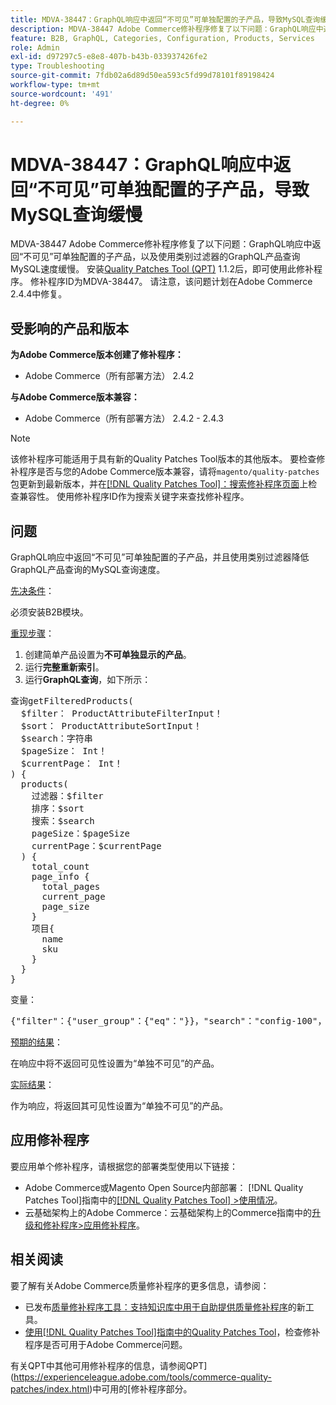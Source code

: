 ```yaml
---
title: MDVA-38447：GraphQL响应中返回“不可见”可单独配置的子产品，导致MySQL查询缓慢
description: MDVA-38447 Adobe Commerce修补程序修复了以下问题：GraphQL响应中返回“不可见”可单独配置的子产品，以及使用类别过滤器的GraphQL产品查询MySQL速度缓慢。 安装[Quality Patches Tool (QPT)](https://experienceleague.adobe.com/en/docs/commerce-operations/tools/quality-patches-tool/quality-patches-tool-to-self-serve-quality-patches) 1.1.2后，即可使用此修补程序。 修补程序ID为MDVA-38447。 请注意，该问题计划在Adobe Commerce 2.4.4中修复。
feature: B2B, GraphQL, Categories, Configuration, Products, Services
role: Admin
exl-id: d97297c5-e8e8-407b-b43b-033937426fe2
type: Troubleshooting
source-git-commit: 7fdb02a6d89d50ea593c5fd99d78101f89198424
workflow-type: tm+mt
source-wordcount: '491'
ht-degree: 0%

---
```


# MDVA-38447：GraphQL响应中返回“不可见”可单独配置的子产品，导致MySQL查询缓慢

MDVA-38447 Adobe Commerce修补程序修复了以下问题：GraphQL响应中返回“不可见”可单独配置的子产品，以及使用类别过滤器的GraphQL产品查询MySQL速度缓慢。 安装[Quality Patches Tool (QPT)](https://experienceleague.adobe.com/en/docs/commerce-operations/tools/quality-patches-tool/quality-patches-tool-to-self-serve-quality-patches) 1.1.2后，即可使用此修补程序。 修补程序ID为MDVA-38447。 请注意，该问题计划在Adobe Commerce 2.4.4中修复。

## 受影响的产品和版本

**为Adobe Commerce版本创建了修补程序：**

* Adobe Commerce（所有部署方法） 2.4.2

**与Adobe Commerce版本兼容：**

* Adobe Commerce（所有部署方法） 2.4.2 - 2.4.3

>[!NOTE]
>
>该修补程序可能适用于具有新的Quality Patches Tool版本的其他版本。 要检查修补程序是否与您的Adobe Commerce版本兼容，请将`magento/quality-patches`包更新到最新版本，并在[[!DNL Quality Patches Tool]：搜索修补程序页面](https://experienceleague.adobe.com/en/docs/commerce-operations/tools/quality-patches-tool/quality-patches-tool-to-self-serve-quality-patches)上检查兼容性。 使用修补程序ID作为搜索关键字来查找修补程序。

## 问题

GraphQL响应中返回“不可见”可单独配置的子产品，并且使用类别过滤器降低GraphQL产品查询的MySQL查询速度。

<u>先决条件</u>：

必须安装B2B模块。

<u>重现步骤</u>：

1. 创建简单产品设置为&#x200B;**不可单独显示的产品**。
1. 运行&#x200B;**完整重新索引**。
1. 运行&#x200B;**GraphQL查询**，如下所示：

<pre>查询getFilteredProducts(
  $filter： ProductAttributeFilterInput！
  $sort： ProductAttributeSortInput！
  $search：字符串
  $pageSize： Int！
  $currentPage： Int！
) {
  products(
    过滤器：$filter
    排序：$sort
    搜索：$search
    pageSize：$pageSize
    currentPage：$currentPage
  ) {
    total_count
    page_info {
      total_pages
      current_page
      page_size
    }
    项目{
      name
      sku
    }
  }
}</pre>

变量：

<pre>{"filter"：{"user_group"：{"eq"："}}，"search"："config-100"，"sort"：{}，"pageSize"：200，"currentPage"：1}
</pre>

<u>预期的结果</u>：

在响应中将不返回可见性设置为“单独不可见”的产品。

<u>实际结果</u>：

作为响应，将返回其可见性设置为“单独不可见”的产品。

## 应用修补程序

要应用单个修补程序，请根据您的部署类型使用以下链接：

* Adobe Commerce或Magento Open Source内部部署： [!DNL Quality Patches Tool]指南中的[[!DNL Quality Patches Tool] >使用情况](/help/tools/quality-patches-tool/usage.md)。
* 云基础架构上的Adobe Commerce：云基础架构上的Commerce指南中的[升级和修补程序>应用修补程序](https://experienceleague.adobe.com/docs/commerce-cloud-service/user-guide/develop/upgrade/apply-patches.html)。

## 相关阅读

要了解有关Adobe Commerce质量修补程序的更多信息，请参阅：

* 已发布[质量修补程序工具：支持知识库中用于自助提供质量修补程序](https://experienceleague.adobe.com/en/docs/commerce-operations/tools/quality-patches-tool/quality-patches-tool-to-self-serve-quality-patches)的新工具。
* [使用[!DNL Quality Patches Tool]指南中的Quality Patches Tool](/help/tools/quality-patches-tool/patches-available-in-qpt/check-patch-for-magento-issue-with-magento-quality-patches.md)，检查修补程序是否可用于Adobe Commerce问题。

有关QPT中其他可用修补程序的信息，请参阅QPT](https://experienceleague.adobe.com/tools/commerce-quality-patches/index.html)中可用的[修补程序部分。
